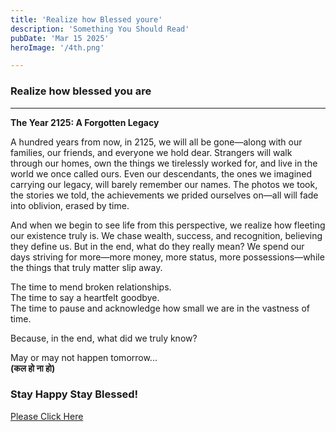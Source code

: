```yaml
---
title: 'Realize how Blessed youre'
description: 'Something You Should Read'
pubDate: 'Mar 15 2025'
heroImage: '/4th.png' 

---
```


### **Realize how blessed you are**

---

**The Year 2125: A Forgotten Legacy**  

A hundred years from now, in 2125, we will all be gone—along with our families, our friends, and everyone we hold dear. Strangers will walk through our homes, own the things we tirelessly worked for, and live in the world we once called ours. Even our descendants, the ones we imagined carrying our legacy, will barely remember our names. The photos we took, the stories we told, the achievements we prided ourselves on—all will fade into oblivion, erased by time.  

And when we begin to see life from this perspective, we realize how fleeting our existence truly is. We chase wealth, success, and recognition, believing they define us. But in the end, what do they really mean? We spend our days striving for more—more money, more status, more possessions—while the things that truly matter slip away.  

The time to mend broken relationships.  
The time to say a heartfelt goodbye.  
The time to pause and acknowledge how small we are in the vastness of time.  

Because, in the end, what did we truly know?  

May or may not happen tomorrow...  
**(कल हो ना हो)**

### **Stay Happy Stay Blessed!**  
<a href="https://open.spotify.com/track/3hRV0jL3vUpRrcy398teAU?si=30d3f78ef7f04db9" target="_blank" rel="noopener noreferrer">Please Click Here</a>
